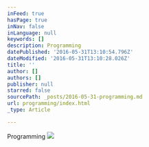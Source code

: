 ```yaml
---
inFeed: true
hasPage: true
inNav: false
inLanguage: null
keywords: []
description: Programming
datePublished: '2016-05-31T13:10:54.796Z'
dateModified: '2016-05-31T13:10:28.026Z'
title: ''
author: []
authors: []
publisher: null
starred: false
sourcePath: _posts/2016-05-31-programming.md
url: programming/index.html
_type: Article

---
```

Programming
![](https://the-grid-user-content.s3-us-west-2.amazonaws.com/de4b41fa-b8e3-4d6a-9414-5812820f95d4.png)